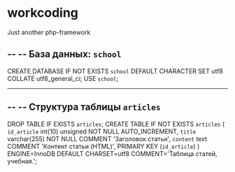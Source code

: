# workcoding
Just another php-framework


--
-- База данных: `school`
--
CREATE DATABASE IF NOT EXISTS `school` DEFAULT CHARACTER SET utf8 COLLATE utf8_general_ci;
USE `school`;

-- --------------------------------------------------------

--
-- Структура таблицы `articles`
--

DROP TABLE IF EXISTS `articles`;
CREATE TABLE IF NOT EXISTS `articles` (
  `id_article` int(10) unsigned NOT NULL AUTO_INCREMENT,
  `title` varchar(255) NOT NULL COMMENT 'Заголовок статьи',
  `content` text COMMENT 'Контент статьи (HTML)',
  PRIMARY KEY (`id_article`)
) ENGINE=InnoDB  DEFAULT CHARSET=utf8 COMMENT='Таблица статей, учебная.';
